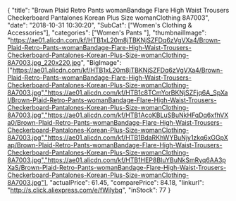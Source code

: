 {
	"title": "Brown Plaid Retro Pants womanBandage Flare High Waist Trousers Checkerboard Pantalones Korean Plus Size womanClothing 8A7003",
	"date": "2018-10-31 10:30:20",
	"SubCat": ["Women's Clothing & Accessories"],
	"categories": ["Women's Pants "],
	"thumbnailImage": "https://ae01.alicdn.com/kf/HTB1xL20m8jTBKNjSZFDq6zVgVXa4/Brown-Plaid-Retro-Pants-womanBandage-Flare-High-Waist-Trousers-Checkerboard-Pantalones-Korean-Plus-Size-womanClothing-8A7003.jpg_220x220.jpg",
	"BigImage": ["https://ae01.alicdn.com/kf/HTB1xL20m8jTBKNjSZFDq6zVgVXa4/Brown-Plaid-Retro-Pants-womanBandage-Flare-High-Waist-Trousers-Checkerboard-Pantalones-Korean-Plus-Size-womanClothing-8A7003.jpg","https://ae01.alicdn.com/kf/HTB1c8TCmYorBKNjSZFjq6A_SpXaI/Brown-Plaid-Retro-Pants-womanBandage-Flare-High-Waist-Trousers-Checkerboard-Pantalones-Korean-Plus-Size-womanClothing-8A7003.jpg","https://ae01.alicdn.com/kf/HTB1AcoKBLuSBuNkHFqDq6xfhVXa0/Brown-Plaid-Retro-Pants-womanBandage-Flare-High-Waist-Trousers-Checkerboard-Pantalones-Korean-Plus-Size-womanClothing-8A7003.jpg","https://ae01.alicdn.com/kf/HTB1BdaRKhWYBuNjy1zkq6xGGpXap/Brown-Plaid-Retro-Pants-womanBandage-Flare-High-Waist-Trousers-Checkerboard-Pantalones-Korean-Plus-Size-womanClothing-8A7003.jpg","https://ae01.alicdn.com/kf/HTB1HEP8BIuYBuNkSmRyq6AA3pXaS/Brown-Plaid-Retro-Pants-womanBandage-Flare-High-Waist-Trousers-Checkerboard-Pantalones-Korean-Plus-Size-womanClothing-8A7003.jpg"],
	"actualPrice": 61.45,
	"comparePrice": 84.18,
	"linkurl": "http://s.click.aliexpress.com/e/fWilybq",
	"inStock": 77
}
